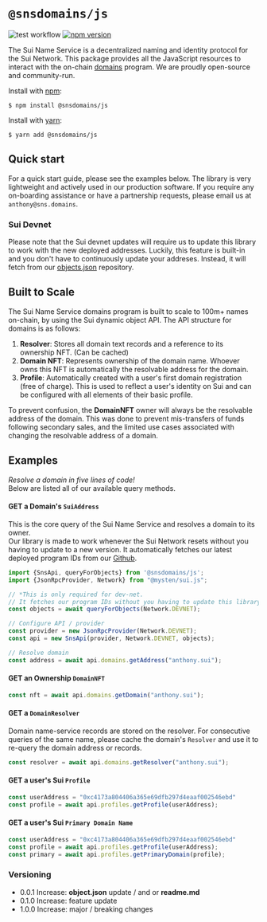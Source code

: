# `@snsdomains/js`

![test workflow](https://github.com/snsdomains/js/actions/workflows/tests.yml/badge.svg)
[![npm version](https://badge.fury.io/js/@snsdomains%2Fjs.svg)](https://badge.fury.io/js/@snsdomains%2Fjs)

The Sui Name Service is a decentralized naming and identity protocol for the Sui Network. This package provides all the JavaScript resources to
interact with the on-chain [domains](https://github.com/snsdomains/domains) program. We are proudly open-source and community-run.

Install with [npm](https://www.npmjs.com/):
```shell
$ npm install @snsdomains/js
```

Install with [yarn](https://yarnpkg.com):
```shell
$ yarn add @snsdomains/js
```

## Quick start

For a quick start guide, please see the examples below. The library is very
lightweight and actively used in our production software. If you require any on-boarding assistance or have a partnership requests,
please email us at `anthony@sns.domains`.

### Sui Devnet
Please note that the Sui devnet updates will require us to update this library to work with the new deployed addresses. Luckily, this feature is built-in and you don't have to continuously update your addreses. Instead, it will fetch from our [objects.json](https://github.com/snsdomains/objects.json) repository.

## Built to Scale

The Sui Name Service domains program is built to scale to 100m+ names on-chain, by using the Sui dynamic object API.
The API structure for domains is as follows:
1. **Resolver**: Stores all domain text records and a reference to its ownership NFT. (Can be cached)
2. **Domain NFT**: Represents ownership of the domain name. Whoever owns this NFT is automatically the resolvable address for the domain.
3. **Profile**: Automatically created with a user's first domain registration (free of charge). This is
used to reflect a user's identity on Sui and can be configured with all elements of their basic profile. 

To prevent confusion, the **DomainNFT** owner will always be the resolvable address of the domain.
This was done to prevent mis-transfers of funds following secondary sales, and the limited use cases
associated with changing the resolvable address of a domain.

## Examples
*Resolve a domain in five lines of code!* </br>
Below are listed all of our available query methods.

#### GET a Domain's `SuiAddress`
This is the core query of the Sui Name Service and resolves a domain to its owner. <br/>
Our library is made to work whenever the Sui Network resets without you having to update
to a new version. It automatically fetches our latest deployed program IDs from our <a href="https://github.com/snsdomains/objects.json">Github</a>.

```typescript
import {SnsApi, queryForObjects} from '@snsdomains/js';
import {JsonRpcProvider, Network} from "@mysten/sui.js";

// *This is only required for dev-net.
// It fetches our program IDs without you having to update this library
const objects = await queryForObjects(Network.DEVNET);

// Configure API / provider
const provider = new JsonRpcProvider(Network.DEVNET);
const api = new SnsApi(provider, Network.DEVNET, objects);

// Resolve domain
const address = await api.domains.getAddress("anthony.sui");
```

#### GET an Ownership `DomainNFT`
```typescript
const nft = await api.domains.getDomain("anthony.sui");
```

#### GET a `DomainResolver`
Domain name-service records are stored on the resolver.
For consecutive queries of the same name, please cache the domain's `Resolver` and use it
to re-query the domain address or records.
```typescript
const resolver = await api.domains.getResolver("anthony.sui");
```

#### GET a user's Sui `Profile`
```typescript
const userAddress = "0xc4173a804406a365e69dfb297d4eaaf002546ebd"
const profile = await api.profiles.getProfile(userAddress);
```

#### GET a user's Sui `Primary Domain Name`
```typescript
const userAddress = "0xc4173a804406a365e69dfb297d4eaaf002546ebd"
const profile = await api.profiles.getProfile(userAddress);
const primary = await api.profiles.getPrimaryDomain(profile);
```





### Versioning
* 0.0.1 Increase: **object.json** update / and or **readme.md**
* 0.1.0 Increase: feature update
* 1.0.0 Increase: major / breaking changes
